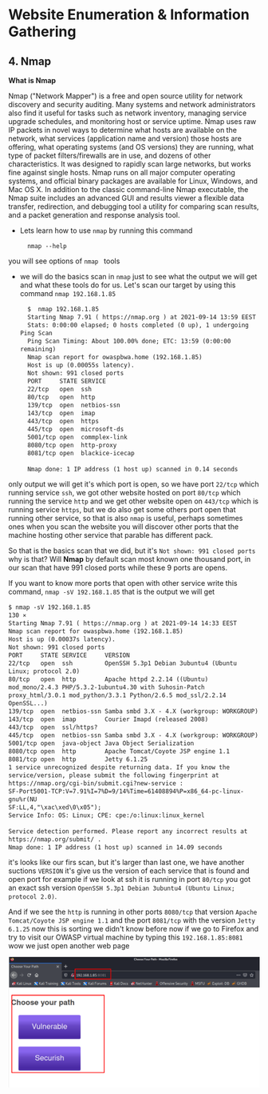 # Website Enumeration & Information Gathering

## 4. Nmap
**What is Nmap**

Nmap ("Network Mapper") is a free and open source utility for network discovery and security auditing. Many systems and network administrators also find it useful for tasks such as network inventory, managing service upgrade schedules, and monitoring host or service uptime. Nmap uses raw IP packets in novel ways to determine what hosts are available on the network, what services (application name and version) those hosts are offering, what operating systems (and OS versions) they are running, what type of packet filters/firewalls are in use, and dozens of other characteristics. It was designed to rapidly scan large networks, but works fine against single hosts. Nmap runs on all major computer operating systems, and official binary packages are available for Linux, Windows, and Mac OS X. In addition to the classic command-line Nmap executable, the Nmap suite includes an advanced GUI and results viewer a flexible data transfer, redirection, and debugging tool a utility for comparing scan results, and a packet generation and response analysis tool.

- Lets learn how to use `nmap` by running this command 

	    nmap --help
you will see options of `nmap ` tools

- we will do the basics scan in `nmap` just to see what the output we will get and what these tools do for us.
 Let's scan our target by using this command `nmap 192.168.1.85`

		$  nmap 192.168.1.85
		Starting Nmap 7.91 ( https://nmap.org ) at 2021-09-14 13:59 EEST
		Stats: 0:00:00 elapsed; 0 hosts completed (0 up), 1 undergoing Ping Scan
		Ping Scan Timing: About 100.00% done; ETC: 13:59 (0:00:00 remaining)
		Nmap scan report for owaspbwa.home (192.168.1.85)
		Host is up (0.00055s latency).
		Not shown: 991 closed ports
		PORT     STATE SERVICE
		22/tcp   open  ssh
		80/tcp   open  http
		139/tcp  open  netbios-ssn
		143/tcp  open  imap
		443/tcp  open  https
		445/tcp  open  microsoft-ds
		5001/tcp open  commplex-link
		8080/tcp open  http-proxy
		8081/tcp open  blackice-icecap

		Nmap done: 1 IP address (1 host up) scanned in 0.14 seconds
only output we will get it's which port is open, so we have port `22/tcp` which running  service `ssh`,  we got other website hosted on port `80/tcp` which running  the  service `http` and we get other website open on `443/tcp` which is  running service  `https`, but we do also get some others port open that running other service, so that is also `nmap` is useful, perhaps sometimes ones when you scan the website you will discover other ports that the machine hosting other service that parable has different pack.

So that is the basics scan that we did, but it's `Not shown: 991 closed ports` why is that? Will **Nmap** by default scan most known one thousand port, in our scan that have 991 closed ports while these 9 ports are opens.

If you want to know more ports that open with other service write this command, `nmap -sV 192.168.1.85` that is the output we  will get


	$ nmap -sV 192.168.1.85                                                                                                                              130 ⨯
	Starting Nmap 7.91 ( https://nmap.org ) at 2021-09-14 14:33 EEST
	Nmap scan report for owaspbwa.home (192.168.1.85)
	Host is up (0.00037s latency).
	Not shown: 991 closed ports
	PORT     STATE SERVICE     VERSION
	22/tcp   open  ssh         OpenSSH 5.3p1 Debian 3ubuntu4 (Ubuntu Linux; protocol 2.0)
	80/tcp   open  http        Apache httpd 2.2.14 ((Ubuntu) mod_mono/2.4.3 PHP/5.3.2-1ubuntu4.30 with Suhosin-Patch proxy_html/3.0.1 mod_python/3.3.1 Python/2.6.5 mod_ssl/2.2.14 OpenSSL...)
	139/tcp  open  netbios-ssn Samba smbd 3.X - 4.X (workgroup: WORKGROUP)
	143/tcp  open  imap        Courier Imapd (released 2008)
	443/tcp  open  ssl/https?
	445/tcp  open  netbios-ssn Samba smbd 3.X - 4.X (workgroup: WORKGROUP)
	5001/tcp open  java-object Java Object Serialization
	8080/tcp open  http        Apache Tomcat/Coyote JSP engine 1.1
	8081/tcp open  http        Jetty 6.1.25
	1 service unrecognized despite returning data. If you know the service/version, please submit the following fingerprint at https://nmap.org/cgi-bin/submit.cgi?new-service :
	SF-Port5001-TCP:V=7.91%I=7%D=9/14%Time=61408894%P=x86_64-pc-linux-gnu%r(NU
	SF:LL,4,"\xac\xed\0\x05");
	Service Info: OS: Linux; CPE: cpe:/o:linux:linux_kernel

	Service detection performed. Please report any incorrect results at https://nmap.org/submit/ .
	Nmap done: 1 IP address (1 host up) scanned in 14.09 seconds
it's looks like our firs scan, but it's larger than last one, we have another suctions `VERSION` it's give us the version of each service that is found and open port for example if we look at ssh it is running in port `80/tcp` you got an exact ssh version `OpenSSH 5.3p1 Debian 3ubuntu4 (Ubuntu Linux; protocol 2.0)`.

And if we see the `http` is running in other ports `8080/tcp` that version `Apache Tomcat/Coyote JSP engine 1.1` and the port `8081/tcp` with the version `Jetty 6.1.25` now this is sorting we didn't know before now if we go to Firefox  and try to visit our OWASP virtual machine by typing this `192.168.1.85:8081`  wow we just open another web page 

![nmap-1](./img/nmap-1.png)